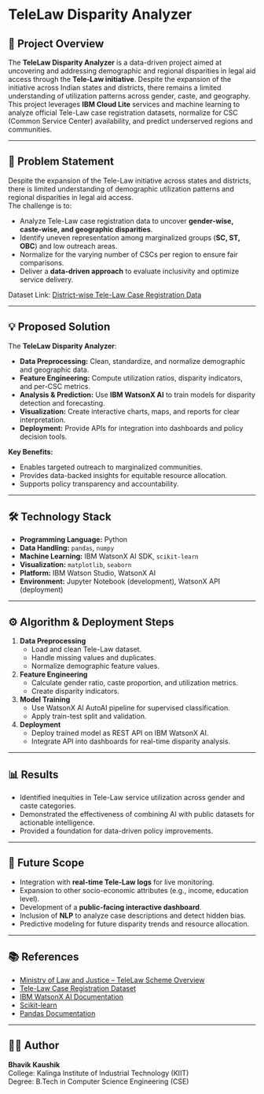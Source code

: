 # TeleLaw Disparity Analyzer

## 📌 Project Overview
The **TeleLaw Disparity Analyzer** is a data-driven project aimed at uncovering and addressing demographic and regional disparities in legal aid access through the **Tele-Law initiative**. Despite the expansion of the initiative across Indian states and districts, there remains a limited understanding of utilization patterns across gender, caste, and geography.  
This project leverages **IBM Cloud Lite** services and machine learning to analyze official Tele-Law case registration datasets, normalize for CSC (Common Service Center) availability, and predict underserved regions and communities.

---

## 🎯 Problem Statement
Despite the expansion of the Tele-Law initiative across states and districts, there is limited understanding of demographic utilization patterns and regional disparities in legal aid access.  
The challenge is to:
- Analyze Tele-Law case registration data to uncover **gender-wise, caste-wise, and geographic disparities**.
- Identify uneven representation among marginalized groups (**SC, ST, OBC**) and low outreach areas.
- Normalize for the varying number of CSCs per region to ensure fair comparisons.
- Deliver a **data-driven approach** to evaluate inclusivity and optimize service delivery.

Dataset Link: [District-wise Tele-Law Case Registration Data](https://www.data.gov.in/resource/district-wise-tele-law-case-registration-and-advice-enabled-data-fy-2021-22-2024-25)

---

## 💡 Proposed Solution
The **TeleLaw Disparity Analyzer**:
- **Data Preprocessing:** Clean, standardize, and normalize demographic and geographic data.
- **Feature Engineering:** Compute utilization ratios, disparity indicators, and per-CSC metrics.
- **Analysis & Prediction:** Use **IBM WatsonX AI** to train models for disparity detection and forecasting.
- **Visualization:** Create interactive charts, maps, and reports for clear interpretation.
- **Deployment:** Provide APIs for integration into dashboards and policy decision tools.

**Key Benefits:**
- Enables targeted outreach to marginalized communities.
- Provides data-backed insights for equitable resource allocation.
- Supports policy transparency and accountability.

---

## 🛠️ Technology Stack
- **Programming Language:** Python
- **Data Handling:** `pandas`, `numpy`
- **Machine Learning:** IBM WatsonX AI SDK, `scikit-learn`
- **Visualization:** `matplotlib`, `seaborn`
- **Platform:** IBM Watson Studio, WatsonX AI
- **Environment:** Jupyter Notebook (development), WatsonX API (deployment)

---

## ⚙️ Algorithm & Deployment Steps
1. **Data Preprocessing**
   - Load and clean Tele-Law dataset.
   - Handle missing values and duplicates.
   - Normalize demographic feature values.
2. **Feature Engineering**
   - Calculate gender ratio, caste proportion, and utilization metrics.
   - Create disparity indicators.
3. **Model Training**
   - Use WatsonX AI AutoAI pipeline for supervised classification.
   - Apply train-test split and validation.
4. **Deployment**
   - Deploy trained model as REST API on IBM WatsonX AI.
   - Integrate API into dashboards for real-time disparity analysis.

---

## 📊 Results
- Identified inequities in Tele-Law service utilization across gender and caste categories.
- Demonstrated the effectiveness of combining AI with public datasets for actionable intelligence.
- Provided a foundation for data-driven policy improvements.

---

## 🔮 Future Scope
- Integration with **real-time Tele-Law logs** for live monitoring.
- Expansion to other socio-economic attributes (e.g., income, education level).
- Development of a **public-facing interactive dashboard**.
- Inclusion of **NLP** to analyze case descriptions and detect hidden bias.
- Predictive modeling for future disparity trends and resource allocation.

---

## 📚 References
- [Ministry of Law and Justice – TeleLaw Scheme Overview](https://www.legalaffairs.gov.in)  
- [Tele-Law Case Registration Dataset](https://www.data.gov.in/resource/district-wise-tele-law-case-registration-and-advice-enabled-data-fy-2021-22-2024-25)  
- [IBM WatsonX AI Documentation](https://dataplatform.cloud.ibm.com/docs)  
- [Scikit-learn](https://scikit-learn.org)  
- [Pandas Documentation](https://pandas.pydata.org)

---

## 👨‍💻 Author
**Bhavik Kaushik**  
College: Kalinga Institute of Industrial Technology (KIIT)  
Degree: B.Tech in Computer Science Engineering (CSE)  
